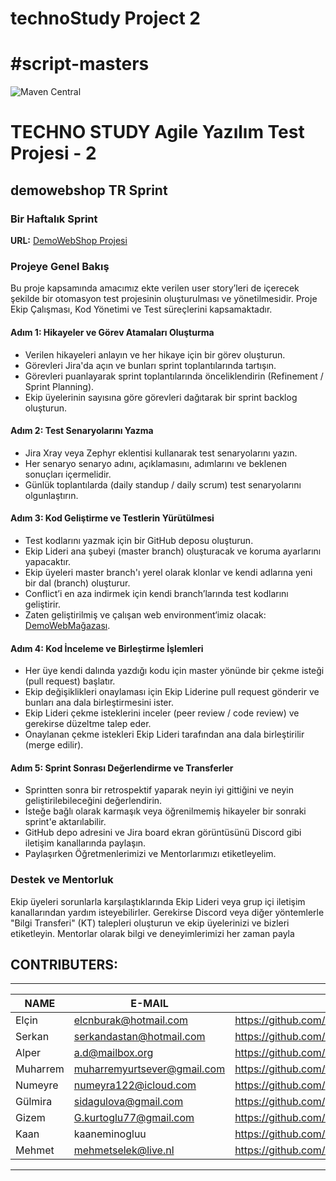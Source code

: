 # technoStudy Project 2
# #script-masters
![Maven Central](https://img.shields.io/maven-central/v/org.seleniumhq.selenium/selenium-java?versionSuffix=4.11.0&style=%20for-the-badge&logo=Selenium&label=Selenium&labelColor=black&color=grey)


# TECHNO STUDY Agile Yazılım Test Projesi - 2
## demowebshop TR Sprint

### Bir Haftalık Sprint
**URL:** [DemoWebShop Projesi](https://demowebshop.tricentis.com/)

### Projeye Genel Bakış

Bu proje kapsamında amacımız ekte verilen user story’leri de içerecek şekilde bir otomasyon test projesinin oluşturulması ve yönetilmesidir. Proje Ekip Çalışması, Kod Yönetimi ve Test süreçlerini kapsamaktadır.

#### Adım 1: Hikayeler ve Görev Atamaları Oluşturma

- Verilen hikayeleri anlayın ve her hikaye için bir görev oluşturun.
- Görevleri Jira'da açın ve bunları sprint toplantılarında tartışın.
- Görevleri puanlayarak sprint toplantılarında önceliklendirin (Refinement / Sprint Planning).
- Ekip üyelerinin sayısına göre görevleri dağıtarak bir sprint backlog oluşturun.

#### Adım 2: Test Senaryolarını Yazma

- Jira Xray veya Zephyr eklentisi kullanarak test senaryolarını yazın.
- Her senaryo senaryo adını, açıklamasını, adımlarını ve beklenen sonuçları içermelidir.
- Günlük toplantılarda (daily standup / daily scrum) test senaryolarını olgunlaştırın.

#### Adım 3: Kod Geliştirme ve Testlerin Yürütülmesi

- Test kodlarını yazmak için bir GitHub deposu oluşturun.
- Ekip Lideri ana şubeyi (master branch) oluşturacak ve koruma ayarlarını yapacaktır.
- Ekip üyeleri master branch'ı yerel olarak klonlar ve kendi adlarına yeni bir dal (branch) oluşturur.
- Conflict’i en aza indirmek için kendi branch’larında test kodlarını geliştirir.
- Zaten geliştirilmiş ve çalışan web environment‘imiz olacak: [DemoWebMağazası](https://demowebshop.tricentis.com/).

#### Adım 4: Kod İnceleme ve Birleştirme İşlemleri

- Her üye kendi dalında yazdığı kodu için master yönünde bir çekme isteği (pull request) başlatır.
- Ekip değişiklikleri onaylaması için Ekip Liderine pull request gönderir ve bunları ana dala birleştirmesini ister.
- Ekip Lideri çekme isteklerini inceler (peer review / code review) ve gerekirse düzeltme talep eder.
- Onaylanan çekme istekleri Ekip Lideri tarafından ana dala birleştirilir (merge edilir).

#### Adım 5: Sprint Sonrası Değerlendirme ve Transferler

- Sprintten sonra bir retrospektif yaparak neyin iyi gittiğini ve neyin geliştirilebileceğini değerlendirin.
- İsteğe bağlı olarak karmaşık veya öğrenilmemiş hikayeler bir sonraki sprint'e aktarılabilir.
- GitHub depo adresini ve Jira board ekran görüntüsünü Discord gibi iletişim kanallarında paylaşın.
- Paylaşırken Öğretmenlerimizi ve Mentorlarımızı etiketleyelim.

### Destek ve Mentorluk

Ekip üyeleri sorunlarla karşılaştıklarında Ekip Lideri veya grup içi iletişim kanallarından yardım isteyebilirler. Gerekirse Discord veya diğer yöntemlerle "Bilgi Transferi" (KT) talepleri oluşturun ve ekip üyelerinizi ve bizleri etiketleyin. Mentorlar olarak bilgi ve deneyimlerimizi her zaman payla


## CONTRIBUTERS:
--------------------------------------------------

NAME | E-MAIL                      | GITHUB
--- |-----------------------------| ---
Elçin   | elcnburak@hotmail.com                  |https://github.com/elcnburak
Serkan  | serkandastan@hotmail.com                           |https://github.com/serkandastan
Alper    | a.d@mailbox.org                           |https://github.com/AlperDuman1
Muharrem  | muharremyurtsever@gmail.com |https://github.com/trbozo
Numeyre  | numeyra122@icloud.com                           |https://github.com/
Gülmira    | sidagulova@gmail.com                           |https://github.com/gu1mira
Gizem  | G.kurtoglu77@gmail.com      |https://github.com/GizemEminoglu
Kaan  | kaaneminogluu                           |https://github.com/n.kaaneminoglu@gmail.com
Mehmet  | mehmetselek@live.nl                           |https://github.com/mrselek



---

